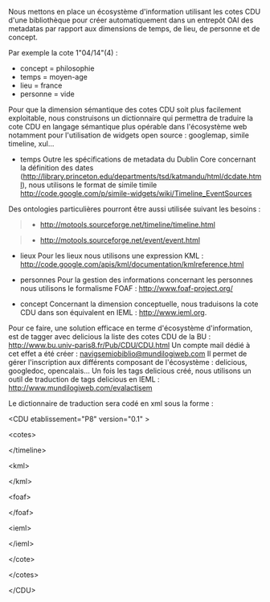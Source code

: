 Nous mettons en place un écosystème d'information utilisant les cotes CDU d'une bibliothèque pour créer automatiquement dans un entrepôt OAI des metadatas par rapport aux dimensions de temps, de lieu, de personne et de concept.

Par exemple la cote 1"04/14"(4) :
  * concept = philosophie
  * temps =  moyen-age
  * lieu = france
  * personne = vide

Pour que la dimension sémantique des cotes CDU soit plus facilement exploitable, nous construisons un dictionnaire qui permettra de traduire la cote CDU en langage sémantique plus opérable dans l'écosystème web notamment pour l'utilisation de widgets open source : googlemap, simile timeline, xul...

  * temps
Outre les spécifications de metadata du Dublin Core concernant la définition des dates (http://library.princeton.edu/departments/tsd/katmandu/html/dcdate.html), nous utilisons le format de simile timile http://code.google.com/p/simile-widgets/wiki/Timeline_EventSources

Des ontologies particulières pourront être aussi utilisée suivant les besoins :
> - http://motools.sourceforge.net/timeline/timeline.html

> - http://motools.sourceforge.net/event/event.html

  * lieux
Pour les lieux nous utilisons une expression KML : http://code.google.com/apis/kml/documentation/kmlreference.html

  * personnes
Pour la gestion des informations concernant les personnes nous utilisons le formalisme FOAF : http://www.foaf-project.org/

  * concept
Concernant la dimension conceptuelle, nous traduisons la cote CDU dans son équivalent en IEML : http://www.ieml.org.

Pour ce faire, une solution efficace  en terme d'écosystème d'information, est de tagger avec delicious la liste des cotes CDU de la BU : http://www.bu.univ-paris8.fr/Pub/CDU/CDU.html
Un compte mail dédié à cet effet a été créer : navigsemiobiblio@mundilogiweb.com
Il permet de gérer l'inscription aux différents composant de l'écosystème : delicious, googledoc, opencalais...
Un fois les tags delicious créé, nous utilisons un outil de traduction de tags delicious en IEML : http://www.mundilogiweb.com/evalactisem

Le dictionnaire de traduction sera codé en xml sous la forme :


&lt;CDU etablissement="P8" version="0.1" &gt;


> 

&lt;cotes&gt;


> <!-- mettre ici la liste des cotes CDU sous la forme suivante
> > 

&lt;cote id="mettre ici la cote CDU" &gt;


> > > 

&lt;timeline&gt;


> > > <!-- mettre ici la définition dublin core pour les dates -->
> > > 

&lt;/timeline&gt;


> > > 

&lt;kml&gt;


> > > <!-- mettre ici l'expression KML -->
> > > 

&lt;/kml&gt;


> > > 

&lt;foaf&gt;


> > > <!-- mettre ici l'expression FOAF -->
> > > 

&lt;/foaf&gt;


> > > 

&lt;ieml&gt;


> > > > <!-- mettre ici l'expression IEML  -->

> > > 

&lt;/ieml&gt;



> > 

&lt;/cote&gt;



> 

&lt;/cotes&gt;




&lt;/CDU&gt;

